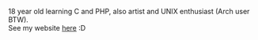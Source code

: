 18 year old learning C and PHP, also artist and UNIX enthusiast (Arch user BTW).     
See my website [here](https://yazoinkywoinky.neocities.org) :D
